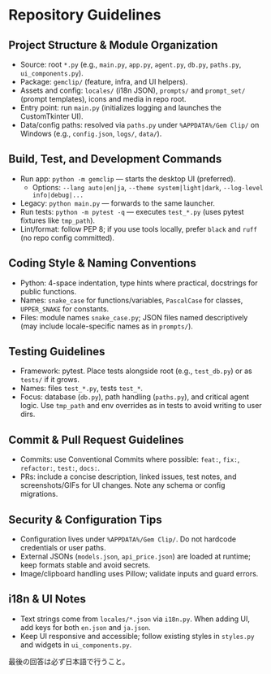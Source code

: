 # Repository Guidelines

## Project Structure & Module Organization
- Source: root `*.py` (e.g., `main.py`, `app.py`, `agent.py`, `db.py`, `paths.py`, `ui_components.py`).
- Package: `gemclip/` (feature, infra, and UI helpers).
- Assets and config: `locales/` (i18n JSON), `prompts/` and `prompt_set/` (prompt templates), icons and media in repo root.
- Entry point: run `main.py` (initializes logging and launches the CustomTkinter UI).
- Data/config paths: resolved via `paths.py` under `%APPDATA%/Gem Clip/` on Windows (e.g., `config.json`, `logs/`, `data/`).

## Build, Test, and Development Commands
- Run app: `python -m gemclip` — starts the desktop UI (preferred).
  - Options: `--lang auto|en|ja`, `--theme system|light|dark`, `--log-level info|debug|...`
- Legacy: `python main.py` — forwards to the same launcher.
- Run tests: `python -m pytest -q` — executes `test_*.py` (uses pytest fixtures like `tmp_path`).
- Lint/format: follow PEP 8; if you use tools locally, prefer `black` and `ruff` (no repo config committed).

## Coding Style & Naming Conventions
- Python: 4-space indentation, type hints where practical, docstrings for public functions.
- Names: `snake_case` for functions/variables, `PascalCase` for classes, `UPPER_SNAKE` for constants.
- Files: module names `snake_case.py`; JSON files named descriptively (may include locale-specific names as in `prompts/`).

## Testing Guidelines
- Framework: pytest. Place tests alongside root (e.g., `test_db.py`) or as `tests/` if it grows.
- Names: files `test_*.py`, tests `test_*`.
- Focus: database (`db.py`), path handling (`paths.py`), and critical agent logic. Use `tmp_path` and env overrides as in tests to avoid writing to user dirs.

## Commit & Pull Request Guidelines
- Commits: use Conventional Commits where possible: `feat:`, `fix:`, `refactor:`, `test:`, `docs:`.
- PRs: include a concise description, linked issues, test notes, and screenshots/GIFs for UI changes. Note any schema or config migrations.

## Security & Configuration Tips
- Configuration lives under `%APPDATA%/Gem Clip/`. Do not hardcode credentials or user paths.
- External JSONs (`models.json`, `api_price.json`) are loaded at runtime; keep formats stable and avoid secrets.
- Image/clipboard handling uses Pillow; validate inputs and guard errors.

## i18n & UI Notes
- Text strings come from `locales/*.json` via `i18n.py`. When adding UI, add keys for both `en.json` and `ja.json`.
- Keep UI responsive and accessible; follow existing styles in `styles.py` and widgets in `ui_components.py`.

最後の回答は必ず日本語で行うこと。
